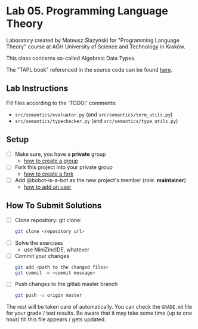 # Lab 05. Programming Language Theory

Laboratory created by Mateusz Ślażyński for "Programming Language Theory" course at AGH University of Science and Technology in Kraków.

This class concerns so-called Algebraic Data Types.

The "TAPL book" referenced in the source code can be found [here](https://github.com/MPRI/M2-4-2/blob/master/Types%20and%20Programming%20Languages.pdf).

## Lab Instructions

Fill files according to the 'TODO:' comments:
- `src/semantics/evaluator.py` (and `src/semantics/term_utils.py`)
- `src/semantics/typechecker.py` (and `src/semantics/type_utils.py`)

## Setup 

* [ ] Make sure, you have a **private** group 
  * [how to create a group](https://docs.gitlab.com/ee/user/group/#create-a-group)
* [ ] Fork this project into your private group
  * [how to create a fork](https://docs.gitlab.com/ee/user/project/repository/forking_workflow.html#creating-a-fork)
* [ ] Add @bobot-is-a-bot as the new project's member (role: **maintainer**)
  * [how to add an user](https://docs.gitlab.com/ee/user/project/members/index.html#add-a-user)
  
## How To Submit Solutions

* [ ] Clone repository: git clone:
    ```bash 
    git clone <repository url>
    ```
* [ ] Solve the exercises 
    * use MiniZincIDE, whatever
* [ ] Commit your changes
    ```bash
    git add <path to the changed files>
    git commit -m <commit message>
    ```
* [ ] Push changes to the gitlab master branch
    ```bash
    git push -u origin master
    ```

The rest will be taken care of automatically. You can check the `GRADE.md` file for your grade / test results. Be aware that it may take some time (up to one hour) till this file appears / gets updated.  
